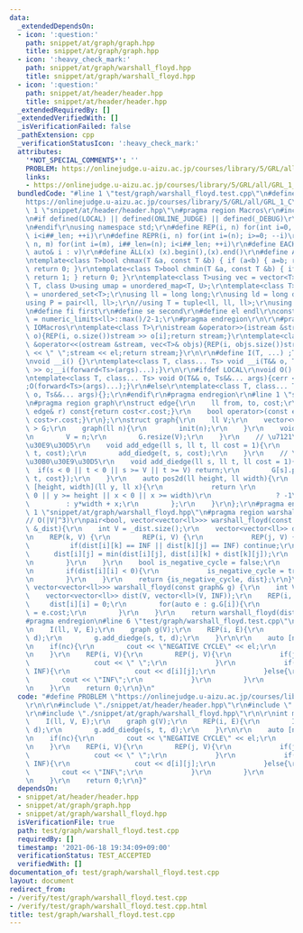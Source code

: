 ```yaml
---
data:
  _extendedDependsOn:
  - icon: ':question:'
    path: snippet/at/graph/graph.hpp
    title: snippet/at/graph/graph.hpp
  - icon: ':heavy_check_mark:'
    path: snippet/at/graph/warshall_floyd.hpp
    title: snippet/at/graph/warshall_floyd.hpp
  - icon: ':question:'
    path: snippet/at/header/header.hpp
    title: snippet/at/header/header.hpp
  _extendedRequiredBy: []
  _extendedVerifiedWith: []
  _isVerificationFailed: false
  _pathExtension: cpp
  _verificationStatusIcon: ':heavy_check_mark:'
  attributes:
    '*NOT_SPECIAL_COMMENTS*': ''
    PROBLEM: https://onlinejudge.u-aizu.ac.jp/courses/library/5/GRL/all/GRL_1_C
    links:
    - https://onlinejudge.u-aizu.ac.jp/courses/library/5/GRL/all/GRL_1_C
  bundledCode: "#line 1 \"test/graph/warshall_floyd.test.cpp\"\n#define PROBLEM \"\
    https://onlinejudge.u-aizu.ac.jp/courses/library/5/GRL/all/GRL_1_C\"\r\n\r\n#line\
    \ 1 \"snippet/at/header/header.hpp\"\n#pragma region Macros\r\n#include <bits/stdc++.h>\r\
    \n#if defined(LOCAL) || defined(ONLINE_JUDGE) || defined(_DEBUG)\r\n#include <atcoder/all>\r\
    \n#endif\r\nusing namespace std;\r\n#define REP(i, n) for(int i=0, i##_len=(n);\
    \ i<i##_len; ++i)\r\n#define REPR(i, n) for(int i=(n); i>=0; --i)\r\n#define FOR(i,\
    \ n, m) for(int i=(m), i##_len=(n); i<i##_len; ++i)\r\n#define EACH(i, v) for(const\
    \ auto& i : v)\r\n#define ALL(x) (x).begin(),(x).end()\r\n#define ALLR(x) (x).rbegin(),(x).rend()\r\
    \ntemplate<class T>bool chmax(T &a, const T &b) { if (a<b) { a=b; return 1; }\
    \ return 0; }\r\ntemplate<class T>bool chmin(T &a, const T &b) { if (b<a) { a=b;\
    \ return 1; } return 0; }\r\ntemplate<class T>using vec = vector<T>;\r\ntemplate<class\
    \ T, class U>using umap = unordered_map<T, U>;\r\ntemplate<class T>using uset\
    \ = unordered_set<T>;\r\nusing ll = long long;\r\nusing ld = long double;\r\n\
    using P = pair<ll, ll>;\r\n//using T = tuple<ll, ll, ll>;\r\nusing vl = vec<ll>;\r\
    \n#define fi first\r\n#define se second\r\n#define el endl\r\nconstexpr ll INF\
    \ = numeric_limits<ll>::max()/2-1;\r\n#pragma endregion\r\n\r\n#pragma region\
    \ IOMacros\r\ntemplate<class T>\r\nistream &operator>>(istream &stream, vec<T>&\
    \ o){REP(i, o.size())stream >> o[i];return stream;}\r\ntemplate<class T>\r\nostream\
    \ &operator<<(ostream &stream, vec<T>& objs){REP(i, objs.size())stream << objs[i]\
    \ << \" \";stream << el;return stream;}\r\n\r\n#define I(T, ...) ;T __VA_ARGS__;__i(__VA_ARGS__);\r\
    \nvoid __i() {}\r\ntemplate<class T, class... Ts> void __i(T&& o, Ts&&... args){cin\
    \ >> o;__i(forward<Ts>(args)...);}\r\n\r\n#ifdef LOCAL\r\nvoid O() {cerr << el;}\r\
    \ntemplate<class T, class... Ts> void O(T&& o, Ts&&... args){cerr << o << \" \"\
    ;O(forward<Ts>(args)...);}\r\n#else\r\ntemplate<class T, class... Ts> void O(T&&\
    \ o, Ts&&... args){};\r\n#endif\r\n#pragma endregion\r\n#line 1 \"snippet/at/graph/graph.hpp\"\
    \n#pragma region graph\r\nstruct edge{\r\n    ll from, to, cost;\r\n    bool operator<(const\
    \ edge& r) const{return cost<r.cost;}\r\n    bool operator>(const edge& r) const{return\
    \ cost>r.cost;}\r\n};\r\nstruct graph{\r\n    ll V;\r\n    vector<vector<edge>\
    \ > G;\r\n    graph(ll n){\r\n        init(n);\r\n    }\r\n    void init(ll n){\r\
    \n        V = n;\r\n        G.resize(V);\r\n    }\r\n    // \u7121\u5411\u30B0\
    \u30E9\u30D5\r\n    void add_edge(ll s, ll t, ll cost = 1){\r\n        add_diedge(s,\
    \ t, cost);\r\n        add_diedge(t, s, cost);\r\n    }\r\n    // \u6709\u5411\
    \u30B0\u30E9\u30D5\r\n    void add_diedge(ll s, ll t, ll cost = 1){\r\n      \
    \  if(s < 0 || t < 0 || s >= V || t >= V) return;\r\n        G[s].push_back({s,\
    \ t, cost});\r\n    }\r\n    auto pos2d(ll height, ll width){\r\n        return\
    \ [height, width](ll y, ll x){\r\n            return \r\n                (y <\
    \ 0 || y >= height || x < 0 || x >= width)\r\n                ? -1\r\n       \
    \         : y*width + x;\r\n        };\r\n    }\r\n};\r\n#pragma endregion\n#line\
    \ 1 \"snippet/at/graph/warshall_floyd.hpp\"\n#pragma region warshall_floyd\r\n\
    // O(|V|^3)\r\npair<bool, vector<vector<ll>>> warshall_floyd(const vector<vector<ll>>\
    \ &_dist){\r\n    int V = _dist.size();\r\n    vector<vector<ll>> dist(_dist);\r\
    \n    REP(k, V) {\r\n        REP(i, V) {\r\n            REP(j, V) {\r\n      \
    \          if(dist[i][k] == INF || dist[k][j] == INF) continue;\r\n          \
    \      dist[i][j] = min(dist[i][j], dist[i][k] + dist[k][j]);\r\n            }\r\
    \n        }\r\n    }\r\n    bool is_negative_cycle = false;\r\n    REP(i, V){\r\
    \n        if(dist[i][i] < 0){\r\n            is_negative_cycle = true;break;\r\
    \n        }\r\n    }\r\n    return {is_negative_cycle, dist};\r\n}\r\npair<bool,\
    \ vector<vector<ll>>> warshall_floyd(const graph& g) {\r\n    int V = g.V;\r\n\
    \    vector<vector<ll>> dist(V, vector<ll>(V, INF));\r\n    REP(i, V){\r\n   \
    \     dist[i][i] = 0;\r\n        for(auto e : g.G[i]){\r\n            dist[i][e.to]\
    \ = e.cost;\r\n        }\r\n    }\r\n    return warshall_floyd(dist);\r\n}\r\n\
    #pragma endregion\n#line 6 \"test/graph/warshall_floyd.test.cpp\"\n\r\nint main(){\r\
    \n    I(ll, V, E);\r\n    graph g(V);\r\n    REP(i, E){\r\n        I(ll, s, t,\
    \ d);\r\n        g.add_diedge(s, t, d);\r\n    }\r\n\r\n    auto [nc, d] = warshall_floyd(g);\r\
    \n    if(nc){\r\n        cout << \"NEGATIVE CYCLE\" << el;\r\n        return 0;\r\
    \n    }\r\n    REP(i, V){\r\n        REP(j, V){\r\n            if(j > 0){\r\n\
    \                cout << \" \";\r\n            }\r\n            if(d[i][j] !=\
    \ INF){\r\n                cout << d[i][j];\r\n            }else{\r\n        \
    \        cout << \"INF\";\r\n            }\r\n        }\r\n        cout << el;\r\
    \n    }\r\n    return 0;\r\n}\n"
  code: "#define PROBLEM \"https://onlinejudge.u-aizu.ac.jp/courses/library/5/GRL/all/GRL_1_C\"\
    \r\n\r\n#include \"./snippet/at/header/header.hpp\"\r\n#include \"./snippet/at/graph/graph.hpp\"\
    \r\n#include \"./snippet/at/graph/warshall_floyd.hpp\"\r\n\r\nint main(){\r\n\
    \    I(ll, V, E);\r\n    graph g(V);\r\n    REP(i, E){\r\n        I(ll, s, t,\
    \ d);\r\n        g.add_diedge(s, t, d);\r\n    }\r\n\r\n    auto [nc, d] = warshall_floyd(g);\r\
    \n    if(nc){\r\n        cout << \"NEGATIVE CYCLE\" << el;\r\n        return 0;\r\
    \n    }\r\n    REP(i, V){\r\n        REP(j, V){\r\n            if(j > 0){\r\n\
    \                cout << \" \";\r\n            }\r\n            if(d[i][j] !=\
    \ INF){\r\n                cout << d[i][j];\r\n            }else{\r\n        \
    \        cout << \"INF\";\r\n            }\r\n        }\r\n        cout << el;\r\
    \n    }\r\n    return 0;\r\n}"
  dependsOn:
  - snippet/at/header/header.hpp
  - snippet/at/graph/graph.hpp
  - snippet/at/graph/warshall_floyd.hpp
  isVerificationFile: true
  path: test/graph/warshall_floyd.test.cpp
  requiredBy: []
  timestamp: '2021-06-18 19:34:09+09:00'
  verificationStatus: TEST_ACCEPTED
  verifiedWith: []
documentation_of: test/graph/warshall_floyd.test.cpp
layout: document
redirect_from:
- /verify/test/graph/warshall_floyd.test.cpp
- /verify/test/graph/warshall_floyd.test.cpp.html
title: test/graph/warshall_floyd.test.cpp
---
```

